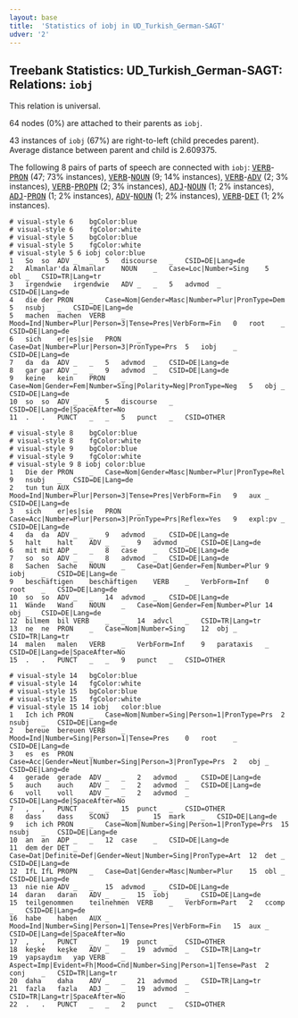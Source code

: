 ```yaml
---
layout: base
title:  'Statistics of iobj in UD_Turkish_German-SAGT'
udver: '2'
---
```


## Treebank Statistics: UD_Turkish_German-SAGT: Relations: `iobj`

This relation is universal.

64 nodes (0%) are attached to their parents as `iobj`.

43 instances of `iobj` (67%) are right-to-left (child precedes parent).
Average distance between parent and child is 2.609375.

The following 8 pairs of parts of speech are connected with `iobj`: <tt><a href="qtd_sagt-pos-VERB.html">VERB</a></tt>-<tt><a href="qtd_sagt-pos-PRON.html">PRON</a></tt> (47; 73% instances), <tt><a href="qtd_sagt-pos-VERB.html">VERB</a></tt>-<tt><a href="qtd_sagt-pos-NOUN.html">NOUN</a></tt> (9; 14% instances), <tt><a href="qtd_sagt-pos-VERB.html">VERB</a></tt>-<tt><a href="qtd_sagt-pos-ADV.html">ADV</a></tt> (2; 3% instances), <tt><a href="qtd_sagt-pos-VERB.html">VERB</a></tt>-<tt><a href="qtd_sagt-pos-PROPN.html">PROPN</a></tt> (2; 3% instances), <tt><a href="qtd_sagt-pos-ADJ.html">ADJ</a></tt>-<tt><a href="qtd_sagt-pos-NOUN.html">NOUN</a></tt> (1; 2% instances), <tt><a href="qtd_sagt-pos-ADJ.html">ADJ</a></tt>-<tt><a href="qtd_sagt-pos-PRON.html">PRON</a></tt> (1; 2% instances), <tt><a href="qtd_sagt-pos-ADV.html">ADV</a></tt>-<tt><a href="qtd_sagt-pos-NOUN.html">NOUN</a></tt> (1; 2% instances), <tt><a href="qtd_sagt-pos-VERB.html">VERB</a></tt>-<tt><a href="qtd_sagt-pos-DET.html">DET</a></tt> (1; 2% instances).


~~~ conllu
# visual-style 6	bgColor:blue
# visual-style 6	fgColor:white
# visual-style 5	bgColor:blue
# visual-style 5	fgColor:white
# visual-style 5 6 iobj	color:blue
1	So	so	ADV	_	_	5	discourse	_	CSID=DE|Lang=de
2	Almanlar'da	Almanlar	NOUN	_	Case=Loc|Number=Sing	5	obl	_	CSID=TR|Lang=tr
3	irgendwie	irgendwie	ADV	_	_	5	advmod	_	CSID=DE|Lang=de
4	die	der	PRON	_	Case=Nom|Gender=Masc|Number=Plur|PronType=Dem	5	nsubj	_	CSID=DE|Lang=de
5	machen	machen	VERB	_	Mood=Ind|Number=Plur|Person=3|Tense=Pres|VerbForm=Fin	0	root	_	CSID=DE|Lang=de
6	sich	er|es|sie	PRON	_	Case=Dat|Number=Plur|Person=3|PronType=Prs	5	iobj	_	CSID=DE|Lang=de
7	da	da	ADV	_	_	5	advmod	_	CSID=DE|Lang=de
8	gar	gar	ADV	_	_	9	advmod	_	CSID=DE|Lang=de
9	keine	kein	PRON	_	Case=Nom|Gender=Fem|Number=Sing|Polarity=Neg|PronType=Neg	5	obj	_	CSID=DE|Lang=de
10	so	so	ADV	_	_	5	discourse	_	CSID=DE|Lang=de|SpaceAfter=No
11	.	.	PUNCT	_	_	5	punct	_	CSID=OTHER

~~~


~~~ conllu
# visual-style 8	bgColor:blue
# visual-style 8	fgColor:white
# visual-style 9	bgColor:blue
# visual-style 9	fgColor:white
# visual-style 9 8 iobj	color:blue
1	Die	der	PRON	_	Case=Nom|Gender=Masc|Number=Plur|PronType=Rel	9	nsubj	_	CSID=DE|Lang=de
2	tun	tun	AUX	_	Mood=Ind|Number=Plur|Person=3|Tense=Pres|VerbForm=Fin	9	aux	_	CSID=DE|Lang=de
3	sich	er|es|sie	PRON	_	Case=Acc|Number=Plur|Person=3|PronType=Prs|Reflex=Yes	9	expl:pv	_	CSID=DE|Lang=de
4	da	da	ADV	_	_	9	advmod	_	CSID=DE|Lang=de
5	halt	halt	ADV	_	_	9	advmod	_	CSID=DE|Lang=de
6	mit	mit	ADP	_	_	8	case	_	CSID=DE|Lang=de
7	so	so	ADV	_	_	8	advmod	_	CSID=DE|Lang=de
8	Sachen	Sache	NOUN	_	Case=Dat|Gender=Fem|Number=Plur	9	iobj	_	CSID=DE|Lang=de
9	beschäftigen	beschäftigen	VERB	_	VerbForm=Inf	0	root	_	CSID=DE|Lang=de
10	so	so	ADV	_	_	14	advmod	_	CSID=DE|Lang=de
11	Wände	Wand	NOUN	_	Case=Nom|Gender=Fem|Number=Plur	14	obj	_	CSID=DE|Lang=de
12	bilmem	bil	VERB	_	_	14	advcl	_	CSID=TR|Lang=tr
13	ne	ne	PRON	_	Case=Nom|Number=Sing	12	obj	_	CSID=TR|Lang=tr
14	malen	malen	VERB	_	VerbForm=Inf	9	parataxis	_	CSID=DE|Lang=de|SpaceAfter=No
15	.	.	PUNCT	_	_	9	punct	_	CSID=OTHER

~~~


~~~ conllu
# visual-style 14	bgColor:blue
# visual-style 14	fgColor:white
# visual-style 15	bgColor:blue
# visual-style 15	fgColor:white
# visual-style 15 14 iobj	color:blue
1	Ich	ich	PRON	_	Case=Nom|Number=Sing|Person=1|PronType=Prs	2	nsubj	_	CSID=DE|Lang=de
2	bereue	bereuen	VERB	_	Mood=Ind|Number=Sing|Person=1|Tense=Pres	0	root	_	CSID=DE|Lang=de
3	es	es	PRON	_	Case=Acc|Gender=Neut|Number=Sing|Person=3|PronType=Prs	2	obj	_	CSID=DE|Lang=de
4	gerade	gerade	ADV	_	_	2	advmod	_	CSID=DE|Lang=de
5	auch	auch	ADV	_	_	2	advmod	_	CSID=DE|Lang=de
6	voll	voll	ADV	_	_	2	advmod	_	CSID=DE|Lang=de|SpaceAfter=No
7	,	,	PUNCT	_	_	15	punct	_	CSID=OTHER
8	dass	dass	SCONJ	_	_	15	mark	_	CSID=DE|Lang=de
9	ich	ich	PRON	_	Case=Nom|Number=Sing|Person=1|PronType=Prs	15	nsubj	_	CSID=DE|Lang=de
10	an	an	ADP	_	_	12	case	_	CSID=DE|Lang=de
11	dem	der	DET	_	Case=Dat|Definite=Def|Gender=Neut|Number=Sing|PronType=Art	12	det	_	CSID=DE|Lang=de
12	IfL	IfL	PROPN	_	Case=Dat|Gender=Masc|Number=Plur	15	obl	_	CSID=DE|Lang=de
13	nie	nie	ADV	_	_	15	advmod	_	CSID=DE|Lang=de
14	daran	daran	ADV	_	_	15	iobj	_	CSID=DE|Lang=de
15	teilgenommen	teilnehmen	VERB	_	VerbForm=Part	2	ccomp	_	CSID=DE|Lang=de
16	habe	haben	AUX	_	Mood=Ind|Number=Sing|Person=1|Tense=Pres|VerbForm=Fin	15	aux	_	CSID=DE|Lang=de|SpaceAfter=No
17	,	,	PUNCT	_	_	19	punct	_	CSID=OTHER
18	keşke	keşke	ADV	_	_	19	advmod	_	CSID=TR|Lang=tr
19	yapsaydım	yap	VERB	_	Aspect=Imp|Evident=Fh|Mood=Cnd|Number=Sing|Person=1|Tense=Past	2	conj	_	CSID=TR|Lang=tr
20	daha	daha	ADV	_	_	21	advmod	_	CSID=TR|Lang=tr
21	fazla	fazla	ADJ	_	_	19	advmod	_	CSID=TR|Lang=tr|SpaceAfter=No
22	.	.	PUNCT	_	_	2	punct	_	CSID=OTHER

~~~


